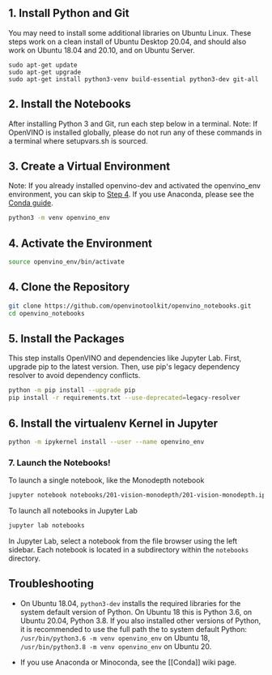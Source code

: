 ## 1. Install Python and Git

You may need to install some additional libraries on Ubuntu Linux. These steps work on a clean install of Ubuntu Desktop 20.04, and should also work on Ubuntu 18.04 and 20.10, and on Ubuntu Server.

```
sudo apt-get update
sudo apt-get upgrade
sudo apt-get install python3-venv build-essential python3-dev git-all
```

## 2. Install the Notebooks

After installing Python 3 and Git, run each step below in a terminal. Note: If OpenVINO is installed globally, please do not run any of these commands in a terminal where setupvars.sh is sourced.

## 3. Create a Virtual Environment

Note: If you already installed openvino-dev and activated the openvino_env environment, you can skip to [Step 4](#4-clone-the-repository). If you use Anaconda, please see the [Conda guide](https://github.com/openvinotoolkit/openvino_notebooks/wiki/Conda).

```bash
python3 -m venv openvino_env
```

## 4. Activate the Environment

```bash
source openvino_env/bin/activate
```

## 4. Clone the Repository

```bash
git clone https://github.com/openvinotoolkit/openvino_notebooks.git
cd openvino_notebooks
```

## 5. Install the Packages

This step installs OpenVINO and dependencies like Jupyter Lab. First, upgrade pip to the latest version. Then, use pip's legacy dependency resolver to avoid dependency conflicts.

```bash
python -m pip install --upgrade pip
pip install -r requirements.txt --use-deprecated=legacy-resolver
```

## 6. Install the virtualenv Kernel in Jupyter

```bash
python -m ipykernel install --user --name openvino_env
```

### 7. Launch the Notebooks!

To launch a single notebook, like the Monodepth notebook

```bash
jupyter notebook notebooks/201-vision-monodepth/201-vision-monodepth.ipynb
```

To launch all notebooks in Jupyter Lab

```bash
jupyter lab notebooks
```

In Jupyter Lab, select a notebook from the file browser using the left sidebar. Each notebook is located in a subdirectory within the `notebooks` directory.

## Troubleshooting

* On Ubuntu 18.04, `python3-dev` installs the required libraries for the system default version of Python.  On Ubuntu 18 this is Python 3.6,  on Ubuntu 20.04, Python 3.8.  If you also installed other versions of Python, it is recommended to use the full path the to system default Python: `/usr/bin/python3.6 -m venv openvino_env` on Ubuntu 18, `/usr/bin/python3.8 -m venv openvino_env` on Ubuntu 20.

* If you use Anaconda or Minoconda, see the [[Conda]] wiki page.